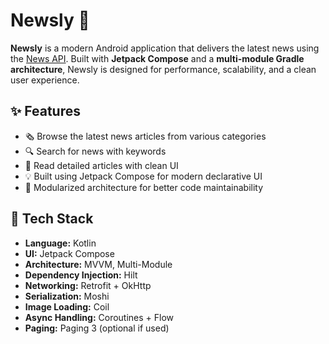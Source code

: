 # Newsly 📰

**Newsly** is a modern Android application that delivers the latest news using the [News API](https://newsapi.org/). Built with **Jetpack Compose** and a **multi-module Gradle architecture**, Newsly is designed for performance, scalability, and a clean user experience.

## ✨ Features

- 🗞️ Browse the latest news articles from various categories
- 🔍 Search for news with keywords
- 📄 Read detailed articles with clean UI
- 💡 Built using Jetpack Compose for modern declarative UI
- 🧩 Modularized architecture for better code maintainability

## 🧱 Tech Stack

- **Language:** Kotlin
- **UI:** Jetpack Compose
- **Architecture:** MVVM, Multi-Module
- **Dependency Injection:** Hilt
- **Networking:** Retrofit + OkHttp
- **Serialization:** Moshi
- **Image Loading:** Coil
- **Async Handling:** Coroutines + Flow
- **Paging:** Paging 3 (optional if used)

